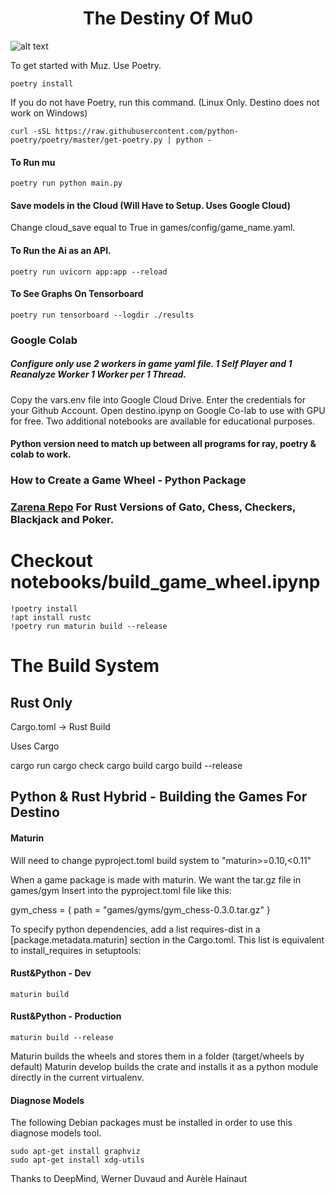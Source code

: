 #     <h1 align="center">                      The Destiny Of Mu0 </h1>

![alt text](https://assets.pokemon.com/assets/cms2/img/pokedex/full/151.png)

To get started with Muz. Use Poetry. 
```
poetry install 
```

If you do not have Poetry, run this command. (Linux Only. Destino does not work on Windows) 

```
curl -sSL https://raw.githubusercontent.com/python-poetry/poetry/master/get-poetry.py | python -
```
#### To Run mu

```
poetry run python main.py
```

#### Save models in the Cloud (Will Have to Setup. Uses Google Cloud)
Change cloud_save equal to True in games/config/game_name.yaml.

#### To Run the Ai as an API. 

```
poetry run uvicorn app:app --reload
```

#### To See Graphs On Tensorboard
```
poetry run tensorboard --logdir ./results
```
### Google Colab
##### Configure only use 2 workers in game yaml file. 1 Self Player and 1 Reanalyze Worker  1 Worker per 1 Thread. 
Copy the vars.env file into Google Cloud Drive. Enter the credentials for your Github Account.
Open destino.ipynp on Google Co-lab to use with GPU for free. 
Two additional notebooks are available for educational purposes. 

#### Python version need to match up between all programs for ray, poetry & colab to work.

### How to Create a Game Wheel - Python Package
### [Zarena Repo](https://github.com/ZetiAi/zarena) For Rust Versions of Gato, Chess, Checkers, Blackjack and Poker. 
# Checkout notebooks/build_game_wheel.ipynp
```
!poetry install
!apt install rustc
!poetry run maturin build --release
```
# The Build System
## Rust Only 

Cargo.toml -> Rust Build

Uses Cargo 

cargo run 
cargo check 
cargo build 
cargo build --release 

## Python & Rust Hybrid - Building the Games For Destino
#### Maturin 

Will need to change pyproject.toml build system to 
 "maturin>=0.10,<0.11"


When a game package is made with maturin. We want the tar.gz file in games/gym
Insert into the pyproject.toml file like this:

gym_chess = { path = "games/gyms/gym_chess-0.3.0.tar.gz" }

To specify python dependencies, add a list requires-dist in a [package.metadata.maturin] section in the Cargo.toml. This list is equivalent to install_requires in setuptools:

#### Rust&Python - Dev 
```
maturin build
```
#### Rust&Python - Production
```
maturin build --release 
```
Maturin builds the wheels and stores them in a folder (target/wheels by default)
Maturin develop builds the crate and installs it as a python module directly in the current virtualenv. 

#### Diagnose Models
The following Debian packages must be installed in order to use this diagnose models tool. 
```
sudo apt-get install graphviz
sudo apt-get install xdg-utils
```

Thanks to DeepMind, Werner Duvaud and Aurèle Hainaut